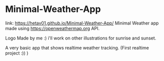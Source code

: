 # Minimal-Weather-App
link: https://hetav01.github.io/Minimal-Weather-App/
Minimal Weather app made using https://openweathermap.org API.

Logo Made by me :)
i'll work on other illustrations for sunrise and sunset.

A very basic app that shows realtime weather tracking.
(First realtime project :)) )
